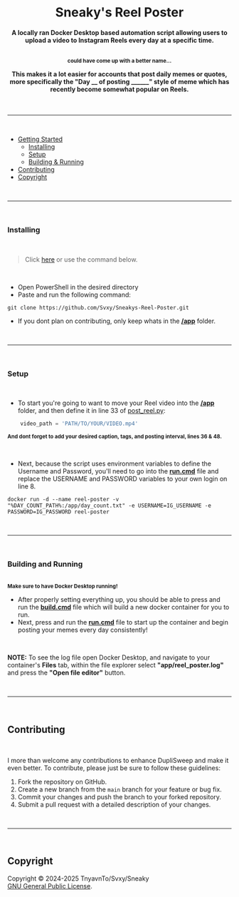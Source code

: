 <h1 align=center>Sneaky's Reel Poster</h2>

<h4 align=center>
A locally ran Docker Desktop based automation script allowing users to upload a video to Instagram Reels every day at a specific time.

<br><sup>could have come up with a better name...</sup><br>

This makes it a lot easier for accounts that post daily memes or quotes, more specifically the "Day __ of posting ______" style of meme which has recently become somewhat popular on Reels.
</h4>

<br><hr><br>

- [Getting Started]()
    - [Installing](#installing)
    - [Setup](#setup)
    - [Building & Running](#building-and-running)
- [Contributing](#contributing)
- [Copyright](#copyright)

<br><hr><br>

### Installing

<br>

> Click <a href='https://github.com/Svxy/Sneakys-Reel-Poster/archive/refs/heads/main.zip'>here</a> or use the command below.

<br>

- Open PowerShell in the desired directory
- Paste and run the following command:
```shell
git clone https://github.com/Svxy/Sneakys-Reel-Poster.git
```
- If you dont plan on contributing, only keep whats in the <b><a href='app'>/app</a></b> folder.

<br><hr><br>

### Setup

<br>

- To start you're going to want to move your Reel video into the <b><a href='app'>/app</a></b> folder, and then define it in line 33 of <a href='app/post_reel.py'>post_reel.py</a>:<br>
```python
    video_path = 'PATH/TO/YOUR/VIDEO.mp4'
```
<sup><b>And dont forget to add your desired caption, tags, and posting interval, lines 36 & 48.</b></sup>

<br>

- Next, because the script uses environment variables to define the Username and Password, you'll need to go into the <b><a href='app/run.cmd'>run.cmd</a></b> file and replace the USERNAME and PASSWORD variables to your own login on line 8.
```shell
docker run -d --name reel-poster -v "%DAY_COUNT_PATH%:/app/day_count.txt" -e USERNAME=IG_USERNAME -e PASSWORD=IG_PASSWORD reel-poster
```

<br><hr><br>

### Building and Running

<br>
<b><sup>Make sure to have Docker Desktop running!</sup></b>
<br>

- After properly setting everything up, you should be able to press and run the <b><a href='app/build.cmd'>build.cmd</a></b> file which will build a new docker container for you to run.
- Next, press and run the <b><a href='app/build.cmd'>run.cmd</a></b> file to start up the container and begin posting your memes every day consistently!

<br>

<b>NOTE:</b> To see the log file open Docker Desktop, and navigate to your container's <b>Files</b> tab, within the file explorer select <b>"app/reel_poster.log"</b> and press the <b>"Open file editor"</b> button.

<br><hr><br>

## Contributing

<br>

I more than welcome any contributions to enhance DupliSweep and make it even better. To contribute, please just be sure to follow these guidelines:

1. Fork the repository on GitHub.
2. Create a new branch from the `main` branch for your feature or bug fix.
3. Commit your changes and push the branch to your forked repository.
4. Submit a pull request with a detailed description of your changes.

<br><hr><br>

## Copyright

Copyright © 2024-2025 TnyavnTo/Svxy/Sneaky<br>[GNU General Public License](LICENSE).

<br>
